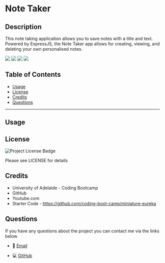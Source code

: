 # Note Taker

## Description
This note taking application allows you to save notes with a title and text. Powered by ExpressJS, the Note Taker app allows for creating, viewing, and deleting your own personalised notes.

<p>
    <img src="https://img.shields.io/badge/-CSS-purple" />
    <img src="https://img.shields.io/badge/-HTML-red" />
    <img src="https://img.shields.io/badge/-JavaScript-yellow" />
    <img src="https://img.shields.io/badge/-Express.js-orange" />
 </p>

  ## Table of Contents

  * [Usage](#Usage)
  * [License](#license)
  * [Credits](#credits)
  * [Questions](#Questions)

  ***

## Usage


 <!--INSERT HEROKU SITE -->

  <!-- INSERT A DEMO  -->


## License
  
![Project License Badge](https://img.shields.io/badge/license-MIT-brightgreen)

Please see LICENSE for details

## Credits
* University of Adelaide - Coding Bootcamp
* GitHub
* Youtube.com
* Starter Code - https://github.com/coding-boot-camp/miniature-eureka
 
## Questions

If you have any questions about the project you can contact me via the links below
    
* 📧 [Email](mailto:rickelle.1993@live.com.au)

    
* 💻 [GitHub](https://github.com/Ellekcir)
